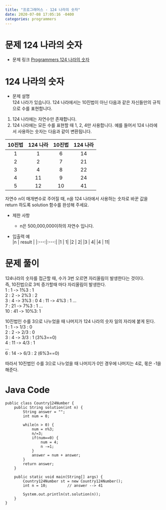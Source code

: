```yaml
---
title: "프로그래머스 - 124 나라의 숫자"
date: 2020-07-08 17:05:16 -0400
categories: programmers
---
```


# 문제 124 나라의 숫자
- 문제 링크
[Programmers 124 나라의 숫자](https://programmers.co.kr/learn/courses/30/lessons/12899)

# 124 나라의 숫자
- 문제 설명  
124 나라가 있습니다. 124 나라에서는 10진법이 아닌 다음과 같은 자신들만의 규칙으로 수를 표현합니다.  
1. 124 나라에는 자연수만 존재합니다.
1. 124 나라에는 모든 수를 표현할 때 1, 2, 4만 사용합니다.
예를 들어서 124 나라에서 사용하는 숫자는 다음과 같이 변환됩니다.  

  | 10진법 | 124 나라 | 10진법 | 124 나라 |
  |:---:|:---:|:---:|:---:|
  |1 |	1 | 6 | 14|
  |2 |	2 | 7 | 21|
  |3 |	4 | 8 | 22|
  |4 | 11 | 9 | 24|
  |5 |	12 | 10 | 41|
  
자연수 n이 매개변수로 주어질 때, n을 124 나라에서 사용하는 숫자로 바꾼 값을 return 하도록 solution 함수를 완성해 주세요.  

- 제한 사항  
  - n은 500,000,000이하의 자연수 입니다. 
  
- 입출력 예  
  |n |	result |
  |:---:|:---:|
  |1 |	1|
  |2 |	2|
  |3 |	4|
  |4 |	11|

# 문제 풀이
124나라의 숫자를 접근할 때, 수가 3번 오르면 자리올림이 발생한다는 것이다.  
즉, 10진법으로 3씩 증가할때 마다 자리올림이 발생한다.  
1 : 1   -> 1%3 : 1  
2 : 2   -> 2%3 : 2  
3 : 4   -> 3%3 : 0
4 : 11  -> 4%3 : 1
...  
7 : 21  -> 7%3 : 1
...  
10 : 41 -> 10%3: 1

10진법인 수를 3으로 나누었을 때 나머지가 124 나라의 숫자 일의 자리에 붙게 된다.  
1 : 1  -> 1/3 : 0  
2 : 2  -> 2/3 : 0  
3 : 4  -> 3/3 : 1   (3%3==0)  
4 : 11 -> 4/3 : 1  
...  
6 : 14 -> 6/3 : 2   (6%3==0)  

따라서 10진법인 수를 3으로 나누었을 때 나머지가 0인 경우에 나머지는 4로, 몫은 -1을 해준다.  

# Java Code
```
public class Country124Number {
	public String solution(int n) {
		String answer = "";
		int num = 0;
		
		while(n > 0) {
			num = n%3;
			n/=3;
			if(num==0) {
				num = 4;
				n -=1;
			}
			answer = num + answer;
		}
		return answer;
	}
	
	public static void main(String[] args) {
		Country124Number st = new Country124Number();
		int n = 10;			// answer --> 41
		
		System.out.println(st.solution(n));	
	}
}
```





